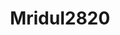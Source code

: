---
title: Mridul2820
github: https://github.com/Mridul2820
mode: light
transition: 3s
archetype:
- Project Showcase
---